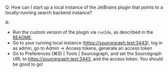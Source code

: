 Q: How can I start up a local instance of the JetBrains plugin that points to a locally-running search backend instance?

A: 
- Run the custom version of the plugin via `runIde`, as described in the [README](https://github.com/sourcegraph/sourcegraph/blob/main/client/jetbrains/README.md#development).
- Go to your running local instance (https://sourcegraph.test:3443), log in as admin, go to Admin → Access tokens, generate an access token
- Go to Preferences (⌘S) | Tools | Sourcegraph, and set the Sourcegraph URL to https://sourcegraph.test:3443, and the access token.
You should be good to go!
